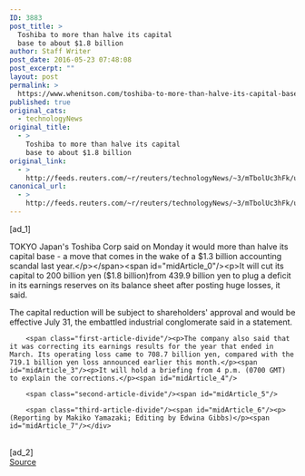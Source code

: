 ```yaml
---
ID: 3883
post_title: >
  Toshiba to more than halve its capital
  base to about $1.8 billion
author: Staff Writer
post_date: 2016-05-23 07:48:08
post_excerpt: ""
layout: post
permalink: >
  https://www.whenitson.com/toshiba-to-more-than-halve-its-capital-base-to-about-1-8-billion/
published: true
original_cats:
  - technologyNews
original_title:
  - >
    Toshiba to more than halve its capital
    base to about $1.8 billion
original_link:
  - >
    http://feeds.reuters.com/~r/reuters/technologyNews/~3/mTbolUc3hFk/us-toshiba-capital-idUSKCN0YE0FG
canonical_url:
  - >
    http://feeds.reuters.com/~r/reuters/technologyNews/~3/mTbolUc3hFk/us-toshiba-capital-idUSKCN0YE0FG
---
```

 [ad_1]
<br><div id="articleText">
<span id="midArticle_start"/>

<span class="focusParagraph" readability="3"><p><span class="articleLocation">TOKYO</span> Japan's Toshiba Corp said on Monday it would more than halve its capital base - a move that comes in the wake of a $1.3 billion accounting scandal last year.</p></span><span id="midArticle_0"/><p>It will cut its capital to 200 billion yen ($1.8 billion)from 439.9 billion yen to plug a deficit in its earnings reserves on its balance sheet after posting huge losses, it said.</p><span id="midArticle_1"/><p>The capital reduction will be subject to shareholders'  approval and would be effective July 31, the embattled industrial conglomerate said in a statement.</p><span id="midArticle_2"/>
        
        <span class="first-article-divide"/><p>The company also said that it was correcting its earnings results for the year that ended in March. Its operating loss came to 708.7 billion yen, compared with the 719.1 billion yen loss announced earlier this month.</p><span id="midArticle_3"/><p>It will hold a briefing from 4 p.m. (0700 GMT) to explain the corrections.</p><span id="midArticle_4"/>
        
        <span class="second-article-divide"/><span id="midArticle_5"/>
        
        <span class="third-article-divide"/><span id="midArticle_6"/><p> (Reporting by Makiko Yamazaki; Editing by Edwina Gibbs)</p><span id="midArticle_7"/></div>
<br>[ad_2]
<br><a href="http://feeds.reuters.com/~r/reuters/technologyNews/~3/mTbolUc3hFk/us-toshiba-capital-idUSKCN0YE0FG">Source </a>